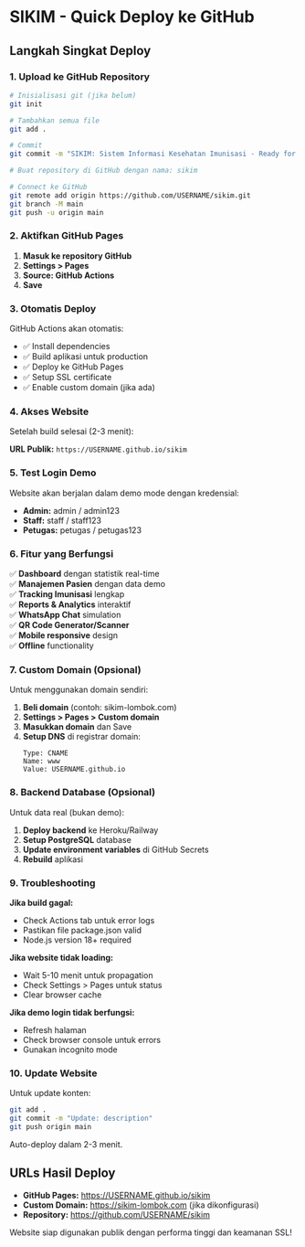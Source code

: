 # SIKIM - Quick Deploy ke GitHub

## Langkah Singkat Deploy

### 1. Upload ke GitHub Repository

```bash
# Inisialisasi git (jika belum)
git init

# Tambahkan semua file
git add .

# Commit
git commit -m "SIKIM: Sistem Informasi Kesehatan Imunisasi - Ready for production"

# Buat repository di GitHub dengan nama: sikim

# Connect ke GitHub
git remote add origin https://github.com/USERNAME/sikim.git
git branch -M main
git push -u origin main
```

### 2. Aktifkan GitHub Pages

1. **Masuk ke repository GitHub**
2. **Settings > Pages**
3. **Source: GitHub Actions**
4. **Save**

### 3. Otomatis Deploy

GitHub Actions akan otomatis:
- ✅ Install dependencies
- ✅ Build aplikasi untuk production
- ✅ Deploy ke GitHub Pages
- ✅ Setup SSL certificate
- ✅ Enable custom domain (jika ada)

### 4. Akses Website

Setelah build selesai (2-3 menit):

**URL Publik:** `https://USERNAME.github.io/sikim`

### 5. Test Login Demo

Website akan berjalan dalam demo mode dengan kredensial:

- **Admin:** admin / admin123
- **Staff:** staff / staff123  
- **Petugas:** petugas / petugas123

### 6. Fitur yang Berfungsi

✅ **Dashboard** dengan statistik real-time  
✅ **Manajemen Pasien** dengan data demo  
✅ **Tracking Imunisasi** lengkap  
✅ **Reports & Analytics** interaktif  
✅ **WhatsApp Chat** simulation  
✅ **QR Code Generator/Scanner**  
✅ **Mobile responsive** design  
✅ **Offline** functionality  

### 7. Custom Domain (Opsional)

Untuk menggunakan domain sendiri:

1. **Beli domain** (contoh: sikim-lombok.com)
2. **Settings > Pages > Custom domain**
3. **Masukkan domain** dan Save
4. **Setup DNS** di registrar domain:
   ```
   Type: CNAME
   Name: www
   Value: USERNAME.github.io
   ```

### 8. Backend Database (Opsional)

Untuk data real (bukan demo):

1. **Deploy backend** ke Heroku/Railway
2. **Setup PostgreSQL** database
3. **Update environment variables** di GitHub Secrets
4. **Rebuild** aplikasi

### 9. Troubleshooting

**Jika build gagal:**
- Check Actions tab untuk error logs
- Pastikan file package.json valid
- Node.js version 18+ required

**Jika website tidak loading:**
- Wait 5-10 menit untuk propagation
- Check Settings > Pages untuk status
- Clear browser cache

**Jika demo login tidak berfungsi:**
- Refresh halaman
- Check browser console untuk errors
- Gunakan incognito mode

### 10. Update Website

Untuk update konten:

```bash
git add .
git commit -m "Update: description"
git push origin main
```

Auto-deploy dalam 2-3 menit.

## URLs Hasil Deploy

- **GitHub Pages:** https://USERNAME.github.io/sikim
- **Custom Domain:** https://sikim-lombok.com (jika dikonfigurasi)
- **Repository:** https://github.com/USERNAME/sikim

Website siap digunakan publik dengan performa tinggi dan keamanan SSL!